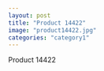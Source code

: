 ```yaml
---
layout: post
title: "Product 14422"
image: "product14422.jpg"
categories: "category1"
---
```

Product 14422
